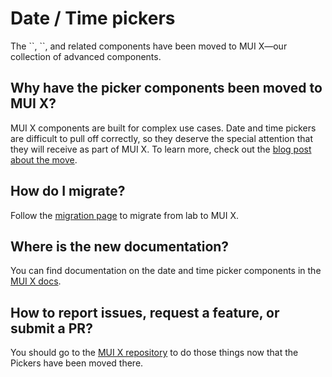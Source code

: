 # Date / Time pickers

<p class="description">The `<DatePicker>`, `<TimePicker>`, and related components have been moved to MUI X—our collection of advanced components.</p>

## Why have the picker components been moved to MUI X?

MUI X components are built for complex use cases. Date and time pickers are difficult to pull off correctly, so they deserve the special attention that they will receive as part of MUI X. To learn more, check out the [blog post about the move](/blog/lab-pickers-to-mui-x/).

## How do I migrate?

Follow the [migration page](/x/react-date-pickers/migration/) to migrate from lab to MUI X.

## Where is the new documentation?

You can find documentation on the date and time picker components in the [MUI X docs](/x/react-date-pickers/).

## How to report issues, request a feature, or submit a PR?

You should go to the [MUI X repository](https://github.com/mui/mui-x) to do those things now that the Pickers have been moved there.
